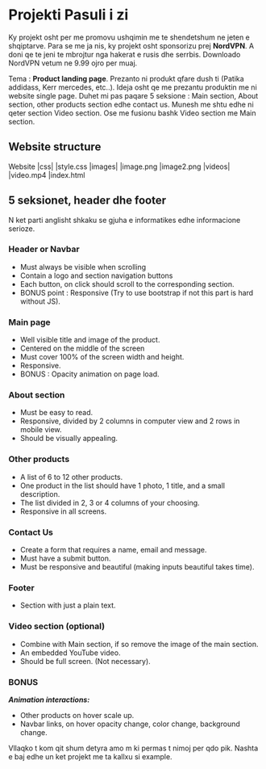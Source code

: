 # Projekti Pasuli i zi

Ky projekt osht per me promovu ushqimin me te shendetshum ne jeten e shqiptarve. Para se me ja nis, ky projekt osht sponsorizu prej **NordVPN**. A doni qe te jeni te mbrojtur nga hakerat e rusis dhe serrbis. Downloado NordVPN vetum ne 9.99 ojro per muaj.

Tema : **Product landing page**.
Prezanto ni produkt qfare dush ti (Patika addidass, Kerr mercedes, etc..). Ideja osht qe me prezantu produktin me ni website single page. 
Duhet mi pas paqare 5 seksione : Main section, About section, other products section edhe contact us. Munesh me shtu edhe ni qeter section Video section. Ose me fusionu bashk Video section me Main section. 

## Website structure
Website
|css|
    |style.css
|images|
    |image.png
    |image2.png
|videos|
       |video.mp4
|index.html

##  5 seksionet, header dhe footer

N ket parti anglisht shkaku se gjuha e informatikes edhe informacione serioze.

### Header or Navbar
- Must always be visible when scrolling
- Contain a logo and section navigation buttons
- Each button, on click should scroll to the corresponding section.
- BONUS point : Responsive (Try to use bootstrap if not this part is hard without JS).

### Main page
- Well visible title and image of the product.
- Centered on the middle of the screen
- Must cover 100% of the screen width and height.
- Responsive.
- BONUS : Opacity animation on page load.

### About section
- Must be easy to read.
- Responsive, divided by 2 columns in computer view and 2 rows in mobile view.
- Should be visually appealing.

### Other products
- A list of 6 to 12 other products.
- One product in the list should have 1 photo, 1 title, and a small description.
- The list divided in 2, 3 or 4 columns of your choosing.
- Responsive in all screens.

### Contact Us
- Create a form that requires a name, email and message.
- Must have a submit button.
- Must be responsive and beautiful (making inputs beautiful takes time).

### Footer
- Section with just a plain text.

### Video section (optional)
- Combine with Main section, if so remove the image of the main section.
- An embedded YouTube video.
- Should be full screen. (Not necessary).

### BONUS
***Animation interactions:***
- Other products on hover scale up.
- Navbar links, on hover opacity change, color change, background change.


Vllaqko t kom qit shum detyra amo m ki permas t nimoj per qdo pik. Nashta e baj edhe un ket projekt me ta kallxu si example.
